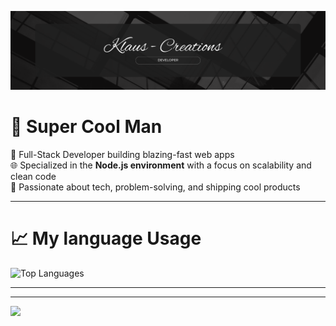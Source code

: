 ![Profile](./public/github.png)

# 💫 Super Cool Man

🚀 Full-Stack Developer building blazing-fast web apps  
🌐 Specialized in the **Node.js environment** with a focus on scalability and clean code  
🎯 Passionate about tech, problem-solving, and shipping cool products  

---


# 📈 My language Usage

![Top Languages](https://github-readme-stats.vercel.app/api/top-langs/?username=klaus-creations&theme=react&hide_border=false&layout=compact&langs_count=4&hide=css,html)

---


---

[![](https://visitcount.itsvg.in/api?id=klaus-creations&icon=0&color=0)](https://visitcount.itsvg.in)

<!-- Made with ❤️ by Super Cool Man | Powered by GPRM ( https://gprm.itsvg.in ) -->
